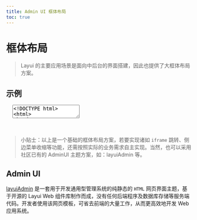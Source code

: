 ```yaml
---
title: Admin UI 框体布局
toc: true
---
```

 
# 框体布局

> Layui 的主要应用场景是面向中后台的界面搭建，因此也提供了大框体布局方案。

<h2 id="examples" lay-toc="">示例</h2>

<pre class="layui-code" lay-options="{preview: 'iframe',style: 'height: 450px;', layout: ['preview', 'code'], tools: ['full','window']}">
  <textarea>
<!DOCTYPE html>
<html>
<head>
  <meta charset="utf-8">
  <title>layout 管理界面大布局示例 - Layui</title>
  <meta name="renderer" content="webkit">
  <meta http-equiv="X-UA-Compatible" content="IE=edge,chrome=1">
  <meta name="viewport" content="width=device-width, initial-scale=1">
  <link href="{{= d.layui[2].cdn.css }}" rel="stylesheet">
</head>
<body>
<div class="layui-layout layui-layout-admin">
  <div class="layui-header">
    <div class="layui-logo layui-hide-xs layui-bg-black">layout demo</div>
    <!-- 头部区域（可配合layui 已有的水平导航） -->
    <ul class="layui-nav layui-layout-left">
      <!-- 移动端显示 -->
      <li class="layui-nav-item layui-show-xs-inline-block layui-hide-sm" lay-header-event="menuLeft">
        <i class="layui-icon layui-icon-spread-left"></i>
      </li>
      <li class="layui-nav-item layui-hide-xs"><a href="javascript:;">nav 1</a></li>
      <li class="layui-nav-item layui-hide-xs"><a href="javascript:;">nav 2</a></li>
      <li class="layui-nav-item layui-hide-xs"><a href="javascript:;">nav 3</a></li>
      <li class="layui-nav-item">
        <a href="javascript:;">nav groups</a>
        <dl class="layui-nav-child">
          <dd><a href="javascript:;">menu 11</a></dd>
          <dd><a href="javascript:;">menu 22</a></dd>
          <dd><a href="javascript:;">menu 33</a></dd>
        </dl>
      </li>
    </ul>
    <ul class="layui-nav layui-layout-right">
      <li class="layui-nav-item layui-hide layui-show-sm-inline-block">
        <a href="javascript:;">
          <img src="//unpkg.com/outeres@0.0.10/img/layui/icon-v2.png" class="layui-nav-img">
          tester
        </a>
        <dl class="layui-nav-child">
          <dd><a href="javascript:;">Your Profile</a></dd>
          <dd><a href="javascript:;">Settings</a></dd>
          <dd><a href="javascript:;">Sign out</a></dd>
        </dl>
      </li>
      <li class="layui-nav-item" lay-header-event="menuRight" lay-unselect>
        <a href="javascript:;">
          <i class="layui-icon layui-icon-more-vertical"></i>
        </a>
      </li>
    </ul>
  </div>
  <div class="layui-side layui-bg-black">
    <div class="layui-side-scroll">
      <!-- 左侧导航区域（可配合layui已有的垂直导航） -->
      <ul class="layui-nav layui-nav-tree" lay-filter="test">
        <li class="layui-nav-item layui-nav-itemed">
          <a class="" href="javascript:;">menu group 1</a>
          <dl class="layui-nav-child">
            <dd><a href="javascript:;">menu 1</a></dd>
            <dd><a href="javascript:;">menu 2</a></dd>
            <dd><a href="javascript:;">menu 3</a></dd>
            <dd><a href="javascript:;">the links</a></dd>
          </dl>
        </li>
        <li class="layui-nav-item">
          <a href="javascript:;">menu group 2</a>
          <dl class="layui-nav-child">
            <dd><a href="javascript:;">list 1</a></dd>
            <dd><a href="javascript:;">list 2</a></dd>
            <dd><a href="javascript:;">超链接</a></dd>
          </dl>
        </li>
        <li class="layui-nav-item"><a href="javascript:;">click menu item</a></li>
        <li class="layui-nav-item"><a href="javascript:;">the links</a></li>
      </ul>
    </div>
  </div>
  <div class="layui-body">
    <!-- 内容主体区域 -->
    <div style="padding: 15px;">
      <blockquote class="layui-elem-quote layui-text">
        Layui 框体布局内容主体区域
      </blockquote>
      <div class="layui-card layui-panel">
        <div class="layui-card-header">
          下面是充数内容，为的是出现滚动条
        </div>
        <div class="layui-card-body">
        充数内容<br>充数内容<br>充数内容<br>充数内容<br>充数内容<br>充数内容<br>充数内容<br>充数内容<br>充数内容<br>充数内容<br>充数内容<br>充数内容<br>充数内容<br>充数内容<br>充数内容<br>充数内容<br>充数内容<br>充数内容<br>充数内容<br>充数内容<br>充数内容<br>充数内容<br>充数内容<br>充数内容<br>充数内容<br>充数内容<br>充数内容<br>充数内容<br>充数内容<br>充数内容<br>充数内容<br>充数内容<br>充数内容<br>充数内容<br>充数内容<br>充数内容<br>充数内容<br>充数内容<br>充数内容<br>充数内容<br>充数内容<br>充数内容<br>充数内容<br>充数内容<br>充数内容<br>充数内容<br>充数内容<br>充数内容<br>充数内容<br>充数内容<br>你还真滑到了底部呀
        </div>
      </div>
      <br><br>
    </div>
  </div>
  <div class="layui-footer">
    <!-- 底部固定区域 -->
    底部固定区域
  </div>
</div>
 
<script src="{{= d.layui[2].cdn.js }}"></script>
<script>
//JS 
layui.use(['element', 'layer', 'util'], function(){
  var element = layui.element;
  var layer = layui.layer;
  var util = layui.util;
  var $ = layui.$;
  
  //头部事件
  util.event('lay-header-event', {
    menuLeft: function(othis){ // 左侧菜单事件
      layer.msg('展开左侧菜单的操作', {icon: 0});
    },
    menuRight: function(){  // 右侧菜单事件
      layer.open({
        type: 1,
        title: '更多',
        content: '<div style="padding: 15px;">处理右侧面板的操作</div>',
        area: ['260px', '100%'],
        offset: 'rt', // 右上角
        anim: 'slideLeft', // 从右侧抽屉滑出
        shadeClose: true,
        scrollbar: false
      });
    }
  });
});
</script>
</body>
</html>
  </textarea>
</pre>

<br>

> 小贴士：以上是一个基础的框体布局方案，若要实现诸如 `iframe` 跳转、侧边菜单收缩等功能，还需按照实际的业务需求自主实现。当然，也可以采用社区已有的 AdminUI 主题方案，如：layuiAdmin 等。

<h2 id="adminui" lay-toc="{}">Admin UI</h2>

<a href="https://dev.layuion.com/themes/layuiadmin/" target="_blank">layuiAdmin</a> 是一套用于开发通用型管理系统的纯静态的 `HTML` 网页界面主题，基于开源的 Layui Web 组件库制作而成，没有任何后端程序及数据库存储等服务端代码。开发者使用该网页模板，可省去前端的大量工作，从而更高效地开发 Web 应用系统。
